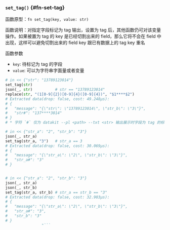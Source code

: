 ### `set_tag()` {#fn-set-tag}

函数原型：`fn set_tag(key, value: str)`

函数说明：对指定字段标记为 tag 输出，设置为 tag 后，其他函数仍可对该变量操作。如果被置为 tag 的 key 是已经切割出来的 field，那么它将不会在 field 中出现，这样可以避免切割出来的 field key 跟已有数据上的 tag key 重名

函数参数

- `key`: 待标记为 tag 的字段
- `value`: 可以为字符串字面量或者变量

```python
# in << {"str": "13789123014"}
set_tag(str)
json(_, str)          # str == "13789123014"
replace(str, "(1[0-9]{2})[0-9]{4}([0-9]{4})", "$1****$2")
# Extracted data(drop: false, cost: 49.248µs):
# {
#   "message": "{\"str\": \"13789123014\", \"str_b\": \"3\"}",
#   "str#": "137****3014"
# }
# * 字符 `#` 仅为 datakit --pl <path> --txt <str> 输出展示时字段为 tag 的标记

# in << {"str_a": "2", "str_b": "3"}
json(_, str_a)
set_tag(str_a, "3")   # str_a == 3
# Extracted data(drop: false, cost: 30.069µs):
# {
#   "message": "{\"str_a\": \"2\", \"str_b\": \"3\"}",
#   "str_a#": "3"
# }


# in << {"str_a": "2", "str_b": "3"}
json(_, str_a)
json(_, str_b)
set_tag(str_a, str_b) # str_a == str_b == "3"
# Extracted data(drop: false, cost: 32.903µs):
# {
#   "message": "{\"str_a\": \"2\", \"str_b\": \"3\"}",
#   "str_a#": "3",
#   "str_b": "3"
# }
				"```
